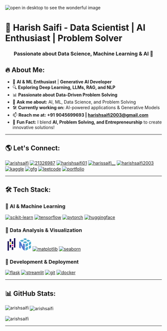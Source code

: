 ![open in desktop to see the wonderful image](https://github.com/arishsaifi/arishsaifi/blob/main/Your%20paragraph%20text.jpg)

# 🚀 Harish Saifi - Data Scientist | AI Enthusiast | Problem Solver  
<h3 align="center">Passionate about Data Science, Machine Learning & AI 🚀</h3>

## 🔥 About Me:
- 🤖 **AI & ML Enthusiast** | **Generative AI Developer**  
- 🔍 **Exploring Deep Learning, LLMs, RAG, and NLP**  
- 📊 **Passionate about Data-Driven Problem Solving**  
- 💬 **Ask me about:** AI, ML, Data Science, and Problem Solving  
- 🛠️ **Currently working on:** AI-powered applications & Generative Models  
- 📫 **Reach me at:** **+91 9045699693 | harishsaifi2003@gmail.com**  
- 🎯 **Fun Fact:** I blend **AI, Problem Solving, and Entrepreneurship** to create innovative solutions!  

---

## 🌎 Let's Connect:
<p align="left">
<a href="https://linkedin.com/in/dataharis" target="blank"><img align="center" src="https://raw.githubusercontent.com/rahuldkjain/github-profile-readme-generator/master/src/images/icons/Social/linked-in-alt.svg" alt="arishsaifi" height="30" width="40" /></a>
<a href="https://stackoverflow.com/users/21326987" target="blank"><img align="center" src="https://raw.githubusercontent.com/rahuldkjain/github-profile-readme-generator/master/src/images/icons/Social/stack-overflow.svg" alt="21326987" height="30" width="40" /></a>
<a href="https://fb.com/harishsaifi01" target="blank"><img align="center" src="https://raw.githubusercontent.com/rahuldkjain/github-profile-readme-generator/master/src/images/icons/Social/facebook.svg" alt="harishsaifi01" height="30" width="40" /></a>
<a href="https://instagram.com/dataharis" target="blank"><img align="center" src="https://raw.githubusercontent.com/rahuldkjain/github-profile-readme-generator/master/src/images/icons/Social/instagram.svg" alt="harissaifi__" height="30" width="40" /></a>
<a href="https://www.hackerrank.com/harishsaifi2003" target="blank"><img align="center" src="https://raw.githubusercontent.com/rahuldkjain/github-profile-readme-generator/master/src/images/icons/Social/hackerrank.svg" alt="harishsaifi2003" height="30" width="40"/></a>
<a href="https://www.kaggle.com/arishsaifi28" target="blank"><img align="center" src="https://upload.wikimedia.org/wikipedia/commons/7/7c/Kaggle_logo.png" alt="kaggle" height="30" width="40"/></a>
<a href="https://www.geeksforgeeks.org/user/dataharis" target="blank"><img align="center" src="https://upload.wikimedia.org/wikipedia/commons/4/43/GeeksforGeeks.svg" alt="gfg" height="30" width="40"/></a>
<a href="https://leetcode.com/dataharis" target="blank"><img align="center" src="https://upload.wikimedia.org/wikipedia/commons/1/19/LeetCode_logo_black.png" alt="leetcode" height="30" width="40"/></a>
<a href="https://www.dataharis.netlify.app/" target="blank"><img align="center" src="https://img.icons8.com/ios-filled/50/000000/domain.png" alt="portfolio" height="30" width="40"/></a>
</p>


---

## 🛠️ Tech Stack:
### 🔹 **AI & Machine Learning**
<p align="left">
<a href="https://scikit-learn.org/" target="_blank"><img src="https://upload.wikimedia.org/wikipedia/commons/0/05/Scikit_learn_logo_small.svg" alt="scikit-learn" width="40" height="40"/></a>
<a href="https://www.tensorflow.org/" target="_blank"><img src="https://upload.wikimedia.org/wikipedia/commons/2/2d/Tensorflow_logo.svg" alt="tensorflow" width="40" height="40"/></a>
<a href="https://pytorch.org/" target="_blank"><img src="https://upload.wikimedia.org/wikipedia/commons/1/10/PyTorch_logo_icon.svg" alt="pytorch" width="40" height="40"/></a>
<a href="https://huggingface.co/" target="_blank"><img src="https://huggingface.co/front/assets/huggingface_logo-noborder.svg" alt="huggingface" width="40" height="40"/></a>
</p>

### 🔹 **Data Analysis & Visualization**
<p align="left">
<a href="https://pandas.pydata.org/" target="_blank"><img src="https://raw.githubusercontent.com/devicons/devicon/master/icons/pandas/pandas-original.svg" alt="pandas" width="40" height="40"/></a>
<a href="https://numpy.org/" target="_blank"><img src="https://raw.githubusercontent.com/devicons/devicon/master/icons/numpy/numpy-original.svg" alt="numpy" width="40" height="40"/></a>
<a href="https://matplotlib.org/" target="_blank"><img src="https://upload.wikimedia.org/wikipedia/commons/8/84/Matplotlib_icon.svg" alt="matplotlib" width="40" height="40"/></a>
<a href="https://seaborn.pydata.org/" target="_blank"><img src="https://seaborn.pydata.org/_images/logo-mark-lightbg.svg" alt="seaborn" width="40" height="40"/></a>
</p>

### 🔹 **Development & Deployment**
<p align="left">
<a href="https://flask.palletsprojects.com/" target="_blank"><img src="https://upload.wikimedia.org/wikipedia/commons/3/3c/Flask_logo.svg" alt="flask" width="40" height="40"/></a>
<a href="https://streamlit.io/" target="_blank"><img src="https://streamlit.io/images/brand/streamlit-mark-color.svg" alt="streamlit" width="40" height="40"/></a>
<a href="https://git-scm.com/" target="_blank"><img src="https://www.vectorlogo.zone/logos/git-scm/git-scm-icon.svg" alt="git" width="40" height="40"/></a>
<a href="https://www.docker.com/" target="_blank"><img src="https://upload.wikimedia.org/wikipedia/commons/4/4e/Docker_%28container_engine%29_logo.svg" alt="docker" width="40" height="40"/></a>
</p>

---

## 📊 GitHub Stats:
<p><img align="left" src="https://github-readme-stats.vercel.app/api/top-langs?username=dataharis&show_icons=true&locale=en&layout=compact" alt="arishsaifi" /></p>

<p>&nbsp;<img align="center" src="https://github-readme-stats.vercel.app/api?username=dataharis&show_icons=true&locale=en" alt="arishsaifi" /></p>

<p><img align="center" src="https://github-readme-streak-stats.herokuapp.com/?user=dataharis&" alt="arishsaifi" /></p>

---